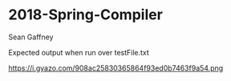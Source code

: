 # 2018-Spring-Compiler
Sean Gaffney

Expected output when run over testFile.txt

https://i.gyazo.com/908ac25830365864f93ed0b7463f9a54.png
